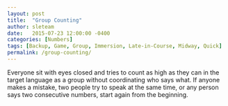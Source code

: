 ```yaml
---
layout: post
title:  "Group Counting"
author: sleteam
date:   2015-07-23 12:00:00 -0400
categories: [Numbers]
tags: [Backup, Game, Group, Immersion, Late-in-Course, Midway, Quick]
permalink: /group-counting/
---
```

Everyone sit with eyes closed and tries to count as high as they can in the target language as a group without coordinating who says what. If anyone makes a mistake, two people try to speak at the same time, or any person says two consecutive numbers, start again from the beginning.